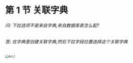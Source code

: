 # 第 1 节 关联字典

###### 问: 下拉选项不是来自字典,来自数据库表怎么配?

###### 答: 在字典里创建关联字典,然后下拉字段位置选择这个关联字典

<img src="/Users/qiongyanzhu/danbao/02-会议&amp;总结/dbpage/Chapter1/img/dict_1.png" alt="dict_1" style="zoom:60%;" />

